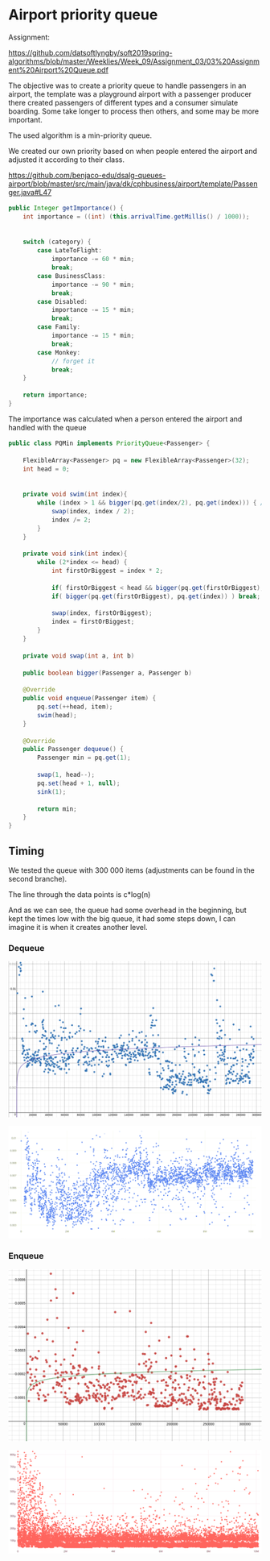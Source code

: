 # Airport priority queue

Assignment:

https://github.com/datsoftlyngby/soft2019spring-algorithms/blob/master/Weeklies/Week_09/Assignment_03/03%20Assignment%20Airport%20Queue.pdf

The objective was to create a priority queue to handle passengers in an airport, the template was a playground airport with a passenger producer there created passengers of different types and a consumer simulate boarding. Some take longer to process then others, and some may be more important.

The used algorithm is a min-priority queue.

We created our own priority based on when people entered the airport and adjusted it according to their class.

https://github.com/benjaco-edu/dsalg-queues-airport/blob/master/src/main/java/dk/cphbusiness/airport/template/Passenger.java#L47
```java
public Integer getImportance() {
    int importance = ((int) (this.arrivalTime.getMillis() / 1000));


    switch (category) {
        case LateToFlight:
            importance -= 60 * min;
            break;
        case BusinessClass:
            importance -= 90 * min;
            break;
        case Disabled:
            importance -= 15 * min;
            break;
        case Family:
            importance -= 15 * min;
            break;
        case Monkey:
            // forget it
            break;
    }

    return importance;
}
```

The importance was calculated when a person entered the airport and handled with the queue
```java
public class PQMin implements PriorityQueue<Passenger> {

    FlexibleArray<Passenger> pq = new FlexibleArray<Passenger>(32);
    int head = 0;


    private void swim(int index){
        while (index > 1 && bigger(pq.get(index/2), pq.get(index))) { // pq index / 2 bigger than pg index
            swap(index, index / 2);
            index /= 2;
        }
    }

    private void sink(int index){
        while (2*index <= head) {
            int firstOrBiggest = index * 2;

            if( firstOrBiggest < head && bigger(pq.get(firstOrBiggest), pq.get(firstOrBiggest+1)) ) firstOrBiggest ++;
            if( bigger(pq.get(firstOrBiggest), pq.get(index)) ) break;

            swap(index, firstOrBiggest);
            index = firstOrBiggest;
        }
    }

    private void swap(int a, int b)

    public boolean bigger(Passenger a, Passenger b)

    @Override
    public void enqueue(Passenger item) {
        pq.set(++head, item);
        swim(head);
    }

    @Override
    public Passenger dequeue() {
        Passenger min = pq.get(1);

        swap(1, head--);
        pq.set(head + 1, null);
        sink(1);

        return min;
    }
}
```

## Timing

We tested the queue with 300 000 items (adjustments can be found in the second branche).

The line through the data points is c*log(n)

And as we can see, the queue had some overhead in the beginning, but kept the times low with the big queue, it had some steps down, I can imagine it is when it creates another level.

### Dequeue

![](https://github.com/benjaco-edu/dsalg-queues-airport/blob/master/dequeue.png?raw=true)

![](https://github.com/benjaco-edu/dsalg-queues-airport/blob/master/dequeue10m.png?raw=true)

### Enqueue

![](https://github.com/benjaco-edu/dsalg-queues-airport/blob/master/enqueue.png?raw=true)

![](https://github.com/benjaco-edu/dsalg-queues-airport/blob/master/enqueue10m.png?raw=true)
